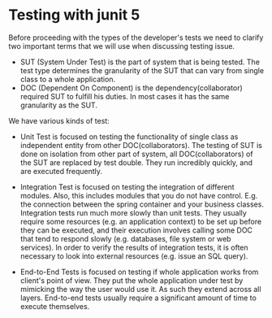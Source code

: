 # Testing with junit 5

Before proceeding with the types of the developer's tests we need to clarify two important terms that we will use when 
discussing testing issue.

- SUT (System Under Test) is the part of system that is being tested. The test type determines the granularity of the SUT 
that can vary from single class to a whole application.
- DOC (Dependent On Component) is the dependency(collaborator) required SUT to fulfill his duties. In most cases it has
the same granularity as the SUT.

 We have various kinds of test:
 
- Unit Test is focused on testing the functionality of single class as independent entity from other DOC(collaborators).
The testing of SUT is done on isolation from other part of system, all DOC(collaborators) of the SUT are replaced by test
double. They run incredibly quickly, and are executed frequently.


- Integration Test is focused on testing the integration of different modules. Also, this includes modules that you do not
have control. E.g. the connection between the spring container and your business classes.  Integration tests run much more 
slowly than unit tests. They usually require some resources (e.g. an  application context) to be set up before they can be
executed, and their execution involves calling some DOC that tend to respond slowly (e.g. databases, file system or 
web services). In order to verify the  results of integration tests, it is often necessary to look into external resources
(e.g. issue an SQL query).


- End-to-End Tests is focused on testing if whole application works from client's point of view. They put the whole application
under test by mimicking the way the user would use it. As such they extend across all layers. End-to-end tests usually 
require a significant amount of time to execute themselves.